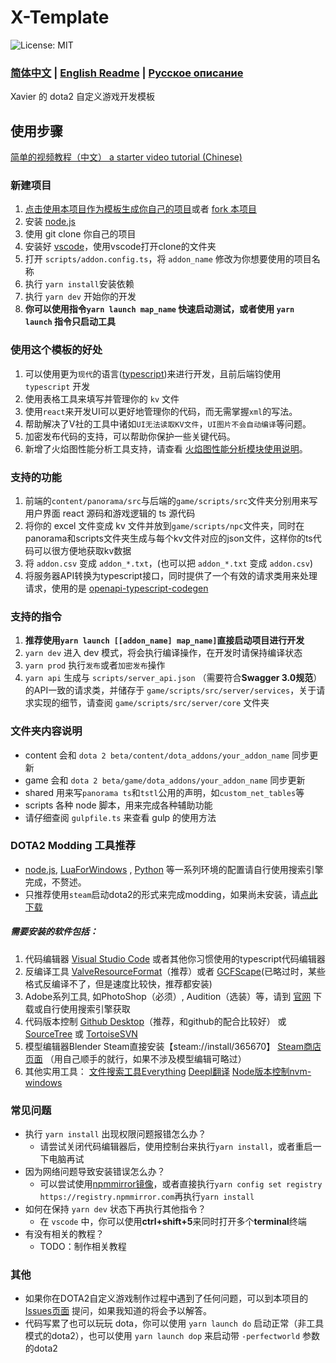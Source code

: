# X-Template

![License: MIT](https://img.shields.io/badge/License-MIT-yellow.svg)
### [简体中文](https://github.com/XavierCHN/x-template?tab=readme-ov-file#x-template) | [English Readme](https://github.com/XavierCHN/x-template/blob/master/README.EN.MD)  | [Русское описание](https://github.com/XavierCHN/x-template/blob/master/README.RU.MD)


Xavier 的 dota2 自定义游戏开发模板

## 使用步骤
[简单的视频教程（中文） a starter video tutorial (Chinese)](https://www.bilibili.com/video/BV1de4y1s7kw/?vd_source=9bc3eaf21f82a00973f08ff2dbcfd356)


### 新建项目
1. [点击使用本项目作为模板生成你自己的项目](https://github.com/XavierCHN/x-template/generate)或者 [fork 本项目](https://github.com/XavierCHN/x-template/fork)
2. 安装 [node.js](https://nodejs.org)
3. 使用 git clone 你自己的项目
4. 安装好 [vscode](https://code.visualstudio.com/download)，使用vscode打开clone的文件夹
5. 打开 `scripts/addon.config.ts`，将 `addon_name` 修改为你想要使用的项目名称
6. 执行 `yarn install`安装依赖
7. 执行 `yarn dev` 开始你的开发
8. **你可以使用指令`yarn launch map_name` 快速启动测试，或者使用 `yarn launch` 指令只启动工具**


### 使用这个模板的好处
1. 可以使用更为`现代`的语言([typescript](https://www.typescriptlang.org/))来进行开发，且前后端钧使用 `typescript` 开发
2. 使用表格工具来填写并管理你的 `kv` 文件
3. 使用`react`来开发UI可以更好地管理你的代码，而无需掌握`xml`的写法。
4. 帮助解决了V社的工具中诸如`UI无法读取KV文件`，`UI图片不会自动编译`等问题。
5. 加密发布代码的支持，可以帮助你保护一些关键代码。
6. 新增了火焰图性能分析工具支持，请查看 [火焰图性能分析模块使用说明](https://github.com/XavierCHN/x-template/blob/master/game/scripts/src/utils/performance/flame_graph_profiler.md)。


### 支持的功能
1. 前端的`content/panorama/src`与后端的`game/scripts/src`文件夹分别用来写用户界面 react 源码和游戏逻辑的 ts 源代码
2. 将你的 excel 文件变成 kv 文件并放到`game/scripts/npc`文件夹，同时在panorama和scripts文件夹生成与每个kv文件对应的json文件，这样你的ts代码可以很方便地获取kv数据
3. 将 `addon.csv` 变成 `addon_*.txt`，(也可以把 `addon_*.txt` 变成 `addon.csv`)
4. 将服务器API转换为typescript接口，同时提供了一个有效的请求类用来处理请求，使用的是 [openapi-typescript-codegen](https://github.com/ferdikoomen/openapi-typescript-codegen)

### 支持的指令

1. **推荐使用`yarn launch [[addon_name] map_name]`直接启动项目进行开发**
2. `yarn dev` 进入 dev 模式，将会执行编译操作，在开发时请保持编译状态
3. `yarn prod` 执行`发布`或者`加密发布`操作
4. `yarn api` 生成与 `scripts/server_api.json` （需要符合**Swagger 3.0规范**）的API一致的请求类，并储存于 `game/scripts/src/server/services`，关于请求实现的细节，请查阅 `game/scripts/src/server/core` 文件夹

### 文件夹内容说明
-   content 会和 `dota 2 beta/content/dota_addons/your_addon_name` 同步更新
-   game 会和 `dota 2 beta/game/dota_addons/your_addon_name` 同步更新
-   shared 用来写`panorama ts`和`tstl`公用的声明，如`custom_net_tables`等
-   scripts 各种 node 脚本，用来完成各种辅助功能
-   请仔细查阅 `gulpfile.ts` 来查看 gulp 的使用方法


### DOTA2 Modding 工具推荐

- [node.js](https://nodejs.org/en/), [LuaForWindows](http://luabinaries.sourceforge.net/) , [Python](https://www.python.org/) 等一系列环境的配置请自行使用搜索引擎完成，不赘述。
- 只推荐使用`steam`启动dota2的形式来完成modding，如果尚未安装，请[点此下载](https://store.steampowered.com/about/)

##### 需要安装的软件包括：
1. 代码编辑器 [Visual Studio Code](https://code.visualstudio.com) 或者其他你习惯使用的typescript代码编辑器
2. 反编译工具 [ValveResourceFormat](https://github.com/SteamDatabase/ValveResourceFormat/releases)（推荐）或者 [GCFScape](https://nemstools.github.io/pages/GCFScape-Download.html)(已略过时，某些格式反编译不了，但是速度比较快，推荐都安装)
3. Adobe系列工具, 如PhotoShop（必须）, Audition（选装）等，请到 [官网](https://www.adobe.com/) 下载或自行使用搜索引擎获取
4. 代码版本控制 [Github Desktop](https://desktop.github.com/)（推荐，和github的配合比较好） 或 [SourceTree](https://www.sourcetreeapp.com/) 或 [TortoiseSVN](https://tortoisesvn.net/index.zh.html)
5. 模型编辑器Blender Steam直接安装【steam://install/365670】 [Steam商店页面](https://store.steampowered.com/app/365670/Blender/) （用自己顺手的就行，如果不涉及模型编辑可略过）
6. 其他实用工具： [文件搜索工具Everything](https://www.voidtools.com/zh-cn/) [Deepl翻译](https://www.deepl.com/translator) [Node版本控制nvm-windows](https://github.com/coreybutler/nvm-windows/releases)

### 常见问题
- 执行 `yarn install` 出现权限问题报错怎么办？
  - 请尝试关闭代码编辑器后，使用控制台来执行`yarn install`，或者重启一下电脑再试
- 因为网络问题导致安装错误怎么办？
  - 可以尝试使用[npmmirror镜像](https://npmmirror.com/)，或者直接执行`yarn config set registry https://registry.npmmirror.com`再执行`yarn install`
- 如何在保持 `yarn dev` 状态下再执行其他指令？
  - 在 `vscode` 中，你可以使用**ctrl+shift+5**来同时打开多个**terminal**终端
- 有没有相关的教程？
  - TODO：制作相关教程

### 其他
- 如果你在DOTA2自定义游戏制作过程中遇到了任何问题，可以到本项目的 [Issues页面](https://github.com/XavierCHN/x-template/issues) 提问，如果我知道的将会予以解答。
- 代码写累了也可以玩玩 dota，你可以使用 `yarn launch do` 启动正常（非工具模式的dota2），也可以使用 `yarn launch dop` 来启动带 `-perfectworld` 参数的dota2